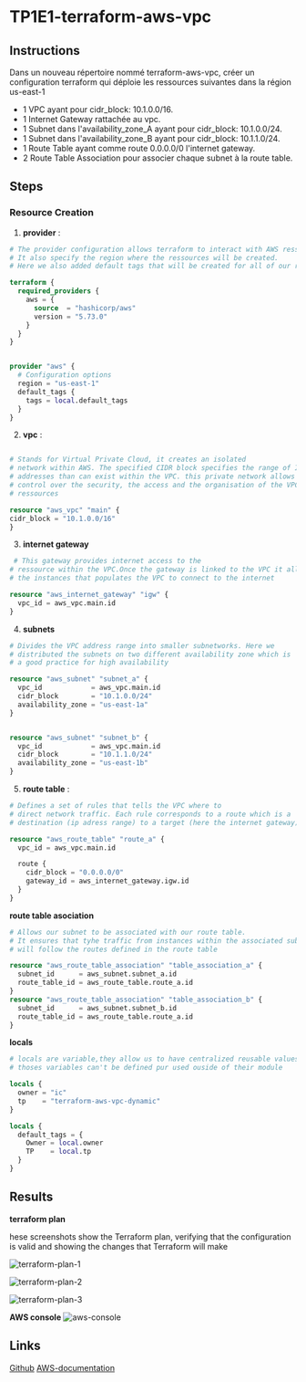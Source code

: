 # TP1E1-terraform-aws-vpc

## Instructions

Dans un nouveau répertoire nommé terraform-aws-vpc, créer un configuration terraform qui déploie les ressources suivantes dans la région us-east-1

- 1 VPC ayant pour cidr_block: 10.1.0.0/16.
- 1 Internet Gateway rattachée au vpc.
- 1 Subnet dans l'availability_zone_A ayant pour cidr_block: 10.1.0.0/24.
- 1 Subnet dans l'availability_zone_B ayant pour cidr_block: 10.1.1.0/24.
- 1 Route Table ayant comme route 0.0.0.0/0 l'internet gateway.
- 2 Route Table Association pour associer chaque subnet à la route table.

## Steps

### Resource Creation

1. **provider** :

```terraform
# The provider configuration allows terraform to interact with AWS ressources.
# It also specify the region where the ressources will be created.
# Here we also added default tags that will be created for all of our ressources

terraform {
  required_providers {
    aws = {
      source  = "hashicorp/aws"
      version = "5.73.0"
    }
  }
}


provider "aws" {
  # Configuration options
  region = "us-east-1"
  default_tags {
    tags = local.default_tags
  }
}
```

2. **vpc** :

```terraform

# Stands for Virtual Private Cloud, it creates an isolated
# network within AWS. The specified CIDR block specifies the range of IP
# addresses than can exist within the VPC. this private network allows
# control over the security, the access and the organisation of the VPC's
# ressources

resource "aws_vpc" "main" {
cidr_block = "10.1.0.0/16"
}
```

3. **internet gateway**

```terraform
 # This gateway provides internet access to the
# ressource within the VPC.Once the gateway is linked to the VPC it allows
# the instances that populates the VPC to connect to the internet

resource "aws_internet_gateway" "igw" {
  vpc_id = aws_vpc.main.id
}
```

4. **subnets**

```terraform
# Divides the VPC address range into smaller subnetworks. Here we
# distributed the subnets on two different availability zone which is
# a good practice for high availability

resource "aws_subnet" "subnet_a" {
  vpc_id            = aws_vpc.main.id
  cidr_block        = "10.1.0.0/24"
  availability_zone = "us-east-1a"
}


resource "aws_subnet" "subnet_b" {
  vpc_id            = aws_vpc.main.id
  cidr_block        = "10.1.1.0/24"
  availability_zone = "us-east-1b"
}
```

5. **route table** :

```terraform
# Defines a set of rules that tells the VPC where to
# direct network traffic. Each rule corresponds to a route which is a
# destination (ip adress range) to a target (here the internet gateway).

resource "aws_route_table" "route_a" {
  vpc_id = aws_vpc.main.id

  route {
    cidr_block = "0.0.0.0/0"
    gateway_id = aws_internet_gateway.igw.id
  }
}
```

**route table asociation**

```terraform
# Allows our subnet to be associated with our route table.
# It ensures that tyhe traffic from instances within the associated subnet
# will follow the routes defined in the route table

resource "aws_route_table_association" "table_association_a" {
  subnet_id      = aws_subnet.subnet_a.id
  route_table_id = aws_route_table.route_a.id
}
resource "aws_route_table_association" "table_association_b" {
  subnet_id      = aws_subnet.subnet_b.id
  route_table_id = aws_route_table.route_a.id
}
```

**locals**

```terraform
# locals are variable,they allow us to have centralized reusable values bound to them.
# thoses variables can't be defined pur used ouside of their module

locals {
  owner = "ic"
  tp    = "terraform-aws-vpc-dynamic"
}

locals {
  default_tags = {
    Owner = local.owner
    TP    = local.tp
  }
}

```

## Results

**terraform plan**

hese screenshots show the Terraform plan, verifying that the configuration is valid and showing the changes that Terraform will make

![terraform-plan-1](https://github.com/Yonahey/aws-atelier/blob/TP/1E1-terraform-aws-vpc/terraform-aws-vpc/screenshots/terraform-plan-1.png?raw=true)

![terraform-plan-2](https://github.com/Yonahey/aws-atelier/blob/TP/1E1-terraform-aws-vpc/terraform-aws-vpc/screenshots/terraform-plan-2.png?raw=true)

![terraform-plan-3](https://github.com/Yonahey/aws-atelier/blob/TP/1E1-terraform-aws-vpc/terraform-aws-vpc/screenshots/terraform-plan-3.png?raw=true)

**AWS console**
![aws-console](https://github.com/Yonahey/aws-atelier/blob/TP/1E1-terraform-aws-vpc/terraform-aws-vpc/screenshots/aws-console.png?raw=true)

## Links

[Github](https://github.com/Yonahey/aws-atelier/blob/TP/1E1-terraform-aws-vpc/terraform-aws-vpc)
[AWS-documentation](https://docs.aws.amazon.com/vpc/latest/userguide/what-is-amazon-vpc.html)
